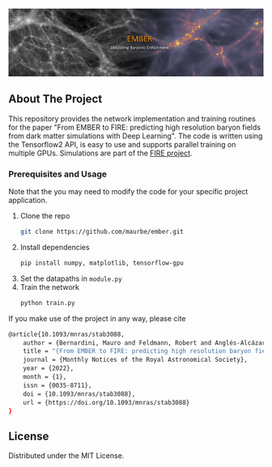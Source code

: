 
<!-- PROJECT SHIELDS -->
<!--
*** I'm using markdown "reference style" links for readability.
*** Reference links are enclosed in brackets [ ] instead of parentheses ( ).
*** See the bottom of this document for the declaration of the reference variables
*** for contributors-url, forks-url, etc. This is an optional, concise syntax you may use.
*** https://www.markdownguide.org/basic-syntax/#reference-style-links
-->

<br />
<p align="center">
    <img src="src/banner_small.png">
</p>



## About The Project
This repository provides the network implementation and training routines for the paper "From EMBER to FIRE: predicting high resolution baryon fields from dark matter simulations with Deep Learning".
The code is written using the Tensorflow2 API, is easy to use and supports parallel training on multiple GPUs.
Simulations are part of the [FIRE project](https://fire.northwestern.edu).


### Prerequisites and Usage
Note that the you may need to modify the code for your specific project application.

1. Clone the repo
   ```sh
   git clone https://github.com/maurbe/ember.git
   ```
3. Install dependencies
   ```sh
   pip install numpy, matplotlib, tensorflow-gpu
   ```
4. Set the datapaths in `module.py`
5. Train the network
   ```sh
   python train.py
   ```

If you make use of the project in any way, please cite
```sh
@article{10.1093/mnras/stab3088,
    author = {Bernardini, Mauro and Feldmann, Robert and Anglés-Alcázar, Daniel and Boylan-Kolchin, Mike and Bullock, James and Mayer, Lucio and Stadel, Joachim},
    title = "{From EMBER to FIRE: predicting high resolution baryon fields from dark matter simulations with Deep Learning}",
    journal = {Monthly Notices of the Royal Astronomical Society},
    year = {2022},
    month = {1},
    issn = {0035-8711},
    doi = {10.1093/mnras/stab3088},
    url = {https://doi.org/10.1093/mnras/stab3088}
}
```

## License

Distributed under the MIT License.
